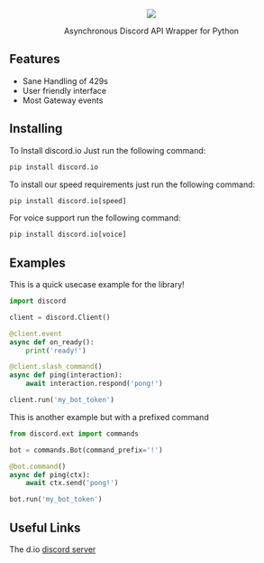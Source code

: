 <p align='center'>
  <img src='https://raw.githubusercontent.com/VincentRPS/discord.io/master/docs/assets/discord.io.png' />
</p>

<p align='center'>
Asynchronous Discord API Wrapper for Python
</p>

## Features

- Sane Handling of 429s
- User friendly interface
- Most Gateway events

## Installing

To Install discord.io Just run the following command:

```py
pip install discord.io
```

To install our speed requirements just run the following command:

```py
pip install discord.io[speed]
```

For voice support run the following command:

```py
pip install discord.io[voice]
```

## Examples
This is a quick usecase example for the library!

```py
import discord

client = discord.Client()

@client.event
async def on_ready():
    print('ready!')

@client.slash_command()
async def ping(interaction):
    await interaction.respond('pong!')

client.run('my_bot_token')
```

This is another example but with a prefixed command

```py
from discord.ext import commands

bot = commands.Bot(command_prefix='!')

@bot.command()
async def ping(ctx):
    await ctx.send('pong!')

bot.run('my_bot_token')
```

## Useful Links

The d.io [discord server](https://discord.gg/cvCAwntVhm)
